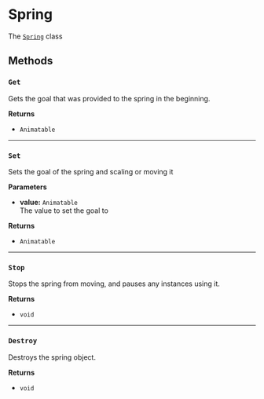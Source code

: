 # Spring

The [`Spring`](/guide/springs.md) class

## Methods

### `Get`

Gets the goal that was provided to the spring in the beginning.

**Returns**

- `Animatable`

---

### `Set`

Sets the goal of the spring and scaling or moving it

**Parameters**

- **value:** `Animatable`\
  The value to set the goal to

**Returns**

- `Animatable`

---
  
### `Stop`

Stops the spring from moving, and pauses any instances using it.

**Returns**

- `void`

---
  
### `Destroy`

Destroys the spring object.

**Returns**

- `void`
